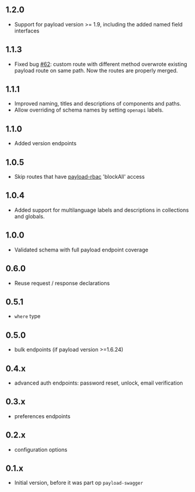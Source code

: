 ## 1.2.0

- Support for payload version >= 1.9, including the added named field interfaces

## 1.1.3

- Fixed bug [#62](https://github.com/teunmooij/payload-tools/issues/62): custom route with different method overwrote existing payload route on same path. Now the routes are properly merged.

## 1.1.1

- Improved naming, titles and descriptions of components and paths.
- Allow overriding of schema names by setting `openapi` labels.

## 1.1.0

- Added version endpoints

## 1.0.5

- Skip routes that have [payload-rbac](https://www.npmjs.com/package/payload-rbac) 'blockAll' access

## 1.0.4

- Added support for multilanguage labels and descriptions in collections and globals.

## 1.0.0

- Validated schema with full payload endpoint coverage

## 0.6.0

- Reuse request / response declarations

## 0.5.1

- `where` type

## 0.5.0

- bulk endpoints (if payload version >=1.6.24)

## 0.4.x

- advanced auth endpoints: password reset, unlock, email verification

## 0.3.x

- preferences endpoints

## 0.2.x

- configuration options

## 0.1.x

- Initial version, before it was part op `payload-swagger`
